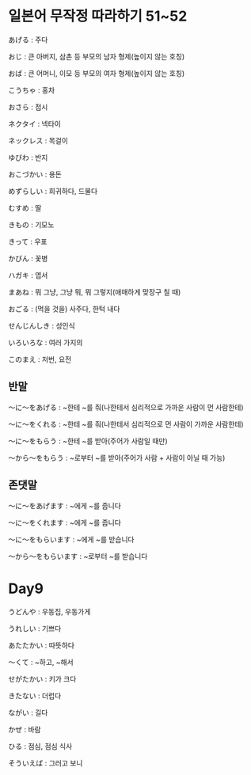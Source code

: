 # 일본어 무작정 따라하기 51~52

あげる : 주다

おじ : 큰 아버지, 삼촌 등 부모의 남자 형제(높이지 않는 호칭)

おば : 큰 어머니, 이모 등 부모의 여자 형제(높이지 않는 호칭)

こうちゃ : 홍차

おさら : 접시

ネクタイ : 넥타이

ネックレス : 목걸이

ゆびわ : 반지

おこづかい : 용돈

めずらしい : 희귀하다, 드물다

むすめ : 딸

きもの : 기모노

きって : 우표

かびん : 꽃병

ハガキ : 엽서

まあね : 뭐 그냥, 그냥 뭐, 뭐 그렇지(애매하게 맞장구 칠 때)

おごる : (먹을 것을) 사주다, 한턱 내다

せんじんしき : 성인식

いろいろな : 여러 가지의

このまえ : 저번, 요전

## 반말

〜に〜をあげる : ~한테 ~를 줘(나한테서 심리적으로 가까운 사람이 먼 사람한테)

〜に〜をくれる : ~한테 ~를 줘(나한테서 심리적으로 먼 사람이 가까운 사람한테)

〜に〜をもらう : ~한테 ~를 받아(주어가 사람일 때만)

〜から〜をもらう : ~로부터 ~를 받아(주어가 사람 + 사람이 아닐 때 가능)

## 존댓말

〜に〜をあげます : ~에게 ~를 줍니다

〜に〜をくれます : ~에게 ~를 줍니다

〜に〜をもらいます : ~에게 ~를 받습니다

〜から〜をもらいます : ~로부터 ~를 받습니다

# Day9

うどんや : 우동집, 우동가게

うれしい : 기쁘다

あたたかい : 따뜻하다

〜くて : ~하고, ~해서

せがたかい : 키가 크다

きたない : 더럽다

ながい : 길다

かぜ : 바람

ひる : 점심, 점심 식사

そういえば : 그러고 보니